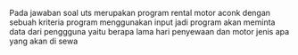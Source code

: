 Pada jawaban soal uts merupakan program rental motor aconk dengan sebuah kriteria
program menggunakan input jadi program akan meminta data dari penggguna yaitu berapa lama hari penyewaan dan motor jenis apa yang akan di sewa



